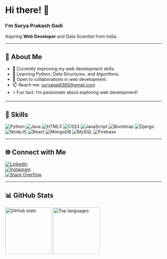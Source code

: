# Hi there! 👋  
### I'm **Surya Prakash Gadi**  
Aspiring **Web Developer** and Data Scientist from India.  

---

## 🌟 About Me  
- 🔭 Currently improving my web development skills.  
- 🌱 Learning Python, Data Structures, and Algorithms.  
- 👯 Open to collaborations in web development.  
- 📫 Reach me: [suryagadi385@gmail.com](mailto:suryagadi385@gmail.com)  
- ⚡ Fun fact: I’m passionate about exploring web development!

---

## 🥷 Skills  
![Python](https://img.shields.io/badge/python-3670A0?style=for-the-badge&logo=python&logoColor=ffdd54) ![Java](https://img.shields.io/badge/java-%23ED8B00.svg?style=for-the-badge&logo=openjdk&logoColor=white) ![HTML5](https://img.shields.io/badge/html5-%23E34F26.svg?style=for-the-badge&logo=html5&logoColor=white) ![CSS3](https://img.shields.io/badge/css3-%231572B6.svg?style=for-the-badge&logo=css3&logoColor=white) ![JavaScript](https://img.shields.io/badge/javascript-%23323330.svg?style=for-the-badge&logo=javascript&logoColor=%23F7DF1E) ![Bootstrap](https://img.shields.io/badge/bootstrap-%238511FA.svg?style=for-the-badge&logo=bootstrap&logoColor=white) ![Django](https://img.shields.io/badge/django-%23092E20.svg?style=for-the-badge&logo=django&logoColor=white) ![NodeJS](https://img.shields.io/badge/node.js-6DA55F?style=for-the-badge&logo=node.js&logoColor=white) ![React](https://img.shields.io/badge/react-%2320232a.svg?style=for-the-badge&logo=react&logoColor=%2361DAFB) ![MongoDB](https://img.shields.io/badge/MongoDB-%234ea94b.svg?style=for-the-badge&logo=mongodb&logoColor=white) ![MySQL](https://img.shields.io/badge/mysql-4479A1.svg?style=for-the-badge&logo=mysql&logoColor=white) ![Firebase](https://img.shields.io/badge/firebase-a08021?style=for-the-badge&logo=firebase&logoColor=ffcd34)

---

## 🌐 Connect with Me  
[![LinkedIn](https://img.shields.io/badge/-LinkedIn-blue?style=for-the-badge&logo=linkedin)](https://www.linkedin.com/in/suryaprakash-gadi/)  
[![Instagram](https://img.shields.io/badge/-Instagram-purple?style=for-the-badge&logo=instagram)](https://www.instagram.com/surya_naidu385/)  
[![Stack Overflow](https://img.shields.io/badge/-Stack_Overflow-orange?style=for-the-badge&logo=stackoverflow)](https://stackoverflow.com/users/22234306/surya-prakash)

---

## 📊 GitHub Stats  
<div align="left">
  <img src="https://github-readme-stats.vercel.app/api?username=suryaprakash-Gadi&show_icons=true&theme=radical" height="150" alt="GitHub stats" />
  <img src="https://github-readme-stats.vercel.app/api/top-langs/?username=suryaprakash-Gadi&layout=compact&theme=radical" height="150" alt="Top languages" />
</div>

